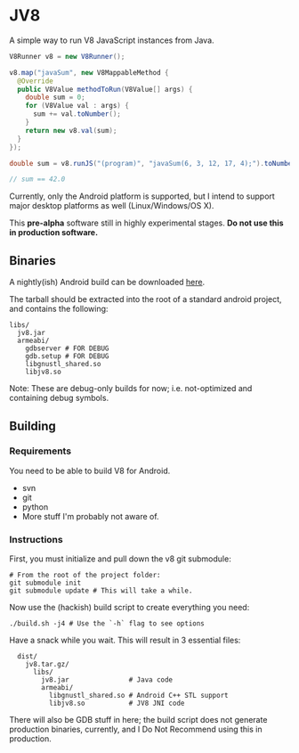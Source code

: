 # JV8

A simple way to run V8 JavaScript instances from Java.

```java
V8Runner v8 = new V8Runner();

v8.map("javaSum", new V8MappableMethod {
  @Override
  public V8Value methodToRun(V8Value[] args) {
    double sum = 0;
    for (V8Value val : args) {
      sum += val.toNumber();
    }
    return new v8.val(sum);
  }
});

double sum = v8.runJS("(program)", "javaSum(6, 3, 12, 17, 4);").toNumber();

// sum == 42.0
```

Currently, only the Android platform is supported, but I intend to support major desktop platforms as well (Linux/Windows/OS X).

This **pre-alpha** software still in highly experimental stages. **Do not use this in production software.**

## Binaries
A nightly(ish) Android build can be downloaded [here](http://static.jovianware.com/jv8/jv8_android_arm.tar.gz).

The tarball should be extracted into the root of a standard android project, and contains the following:

    libs/
      jv8.jar
      armeabi/
        gdbserver # FOR DEBUG
        gdb.setup # FOR DEBUG
        libgnustl_shared.so
        libjv8.so

Note: These are debug-only builds for now; i.e. not-optimized and containing debug symbols.

## Building

### Requirements
You need to be able to build V8 for Android.
- svn
- git
- python
- More stuff I'm probably not aware of.

### Instructions
First, you must initialize and pull down the v8 git submodule:
```
# From the root of the project folder:
git submodule init
git submodule update # This will take a while.
```

Now use the (hackish) build script to create everything you need:
```
./build.sh -j4 # Use the `-h` flag to see options
```

Have a snack while you wait. This will result in 3 essential files:
```
  dist/
    jv8.tar.gz/
      libs/
        jv8.jar               # Java code
        armeabi/
          libgnustl_shared.so # Android C++ STL support 
          libjv8.so           # JV8 JNI code
```

There will also be GDB stuff in here; the build script does not generate production
binaries, currently, and I Do Not Recommend using this in production.
